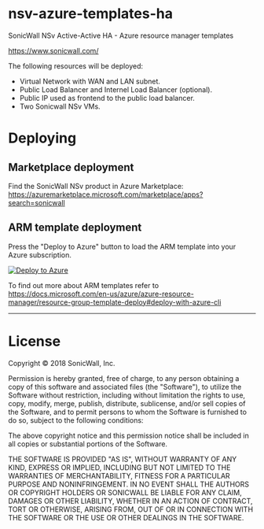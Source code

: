 # nsv-azure-templates-ha

SonicWall NSv Active-Active HA - Azure resource manager templates

https://www.sonicwall.com/

The following resources will be deployed:

* Virtual Network with WAN and LAN subnet.
* Public Load Balancer and Internel Load Balancer (optional).
* Public IP used as frontend to the public load balancer.
* Two Sonicwall NSv VMs.


Deploying
=========

Marketplace deployment
--------------------------

Find the SonicWall NSv product in Azure Marketplace: https://azuremarketplace.microsoft.com/marketplace/apps?search=sonicwall

ARM template deployment
-----------------------

Press the "Deploy to Azure" button to load the ARM template into your Azure subscription. 

[![Deploy to Azure](http://azuredeploy.net/deploybutton.png)](https://portal.azure.com/#create/Microsoft.Template/uri/https%3A%2F%2Fraw.githubusercontent.com%2Fsonicwall%2Fsonicwall-nsv-azure-templates%2Fmaster%2FHA-LoadBalancer%2FazureDeploy.json)

To find out more about ARM templates refer to https://docs.microsoft.com/en-us/azure/azure-resource-manager/resource-group-template-deploy#deploy-with-azure-cli

***


# License

Copyright © 2018 SonicWall, Inc.

Permission is hereby granted, free of charge, to any person obtaining a copy
of this software and associated files (the "Software"), to utilize the Software
without restriction, including without limitation the rights to use, copy, 
modify, merge, publish, distribute, sublicense, and/or sell copies of the 
Software, and to permit persons to whom the Software is furnished to do so,
subject to the following conditions:

The above copyright notice and this permission notice shall be included
in all copies or substantial portions of the Software.

THE SOFTWARE IS PROVIDED "AS IS", WITHOUT WARRANTY OF ANY KIND, EXPRESS OR
IMPLIED, INCLUDING BUT NOT LIMITED TO THE WARRANTIES OF MERCHANTABILITY,
FITNESS FOR A PARTICULAR PURPOSE AND NONINFRINGEMENT.  IN NO EVENT SHALL
THE AUTHORS OR COPYRIGHT HOLDERS OR SONICWALL BE LIABLE FOR ANY CLAIM,
DAMAGES OR OTHER LIABILITY, WHETHER IN AN ACTION OF CONTRACT, TORT OR
OTHERWISE, ARISING FROM, OUT OF OR IN CONNECTION WITH THE SOFTWARE OR
THE USE OR OTHER DEALINGS IN THE SOFTWARE.
